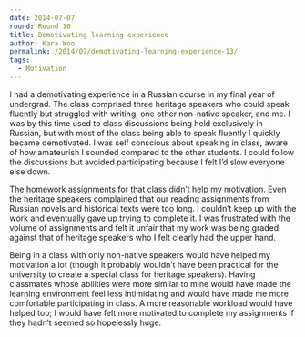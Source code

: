 ```yaml
---
date: 2014-07-07
round: Round 10
title: Demotivating learning experience
author: Kara Woo
permalink: /2014/07/demotivating-learning-experience-13/
tags:
  - Motivation
---
```

I had a demotivating experience in a Russian course in my final year of undergrad. The class comprised three heritage speakers who could speak fluently but struggled with writing, one other non-native speaker, and me. I was by this time used to class discussions being held exclusively in Russian, but with most of the class being able to speak fluently I quickly became demotivated. I was self conscious about speaking in class, aware of how amateurish I sounded compared to the other students. I could follow the discussions but avoided participating because I felt I&#8217;d slow everyone else down.

The homework assignments for that class didn&#8217;t help my motivation. Even the heritage speakers complained that our reading assignments from Russian novels and historical texts were too long. I couldn&#8217;t keep up with the work and eventually gave up trying to complete it. I was frustrated with the volume of assignments and felt it unfair that my work was being graded against that of heritage speakers who I felt clearly had the upper hand.

Being in a class with only non-native speakers would have helped my motivation a lot (though it probably wouldn&#8217;t have been practical for the university to create a special class for heritage speakers). Having classmates whose abilities were more similar to mine would have made the learning environment feel less intimidating and would have made me more comfortable participating in class. A more reasonable workload would have helped too; I would have felt more motivated to complete my assignments if they hadn&#8217;t seemed so hopelessly huge.
